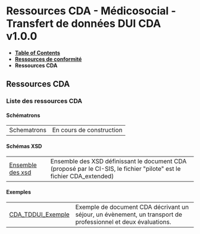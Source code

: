 # Ressources CDA - Médicosocial - Transfert de données DUI CDA v1.0.0

* [**Table of Contents**](toc.md)
* [**Ressources de conformité**](ressources_conformite.md)
* **Ressources CDA**

## Ressources CDA

### Liste des ressources CDA

#### Schématrons

| | |
| :--- | :--- |
| Schematrons | En cours de construction |

#### Schémas XSD

| | |
| :--- | :--- |
| [Ensemble des xsd](https://github.com/ansforge/TestContenuCDA-3-0/tree/main/infrastructure/cda) | Ensemble des XSD définissant le document CDA (proposé par le CI-SIS, le fichier "pilote" est le fichier CDA_extended) |

#### Exemples

| | |
| :--- | :--- |
| [CDA_TDDUI_Exemple](CDA_TDDUI_Exemple_v1.1.0.xml) | Exemple de document CDA décrivant un séjour, un évènement, un transport de professionnel et deux évaluations. |

